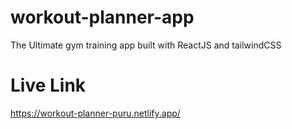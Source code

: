 # workout-planner-app
 The Ultimate gym training app  built with ReactJS and tailwindCSS

# Live Link
 https://workout-planner-puru.netlify.app/
